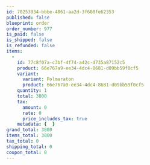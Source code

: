 ```yaml
---
id: 70253934-bbbe-4861-aa2d-3f608fe62353
published: false
blueprint: order
order_number: 977
is_paid: false
is_shipped: false
is_refunded: false
items:
  -
    id: 77c8f07a-c3bf-4f74-a42c-d735a87152c5
    product: 66e767a9-ee34-4dc4-8681-d09bb59f0cf5
    variant:
      variant: Polmaraton
      product: 66e767a9-ee34-4dc4-8681-d09bb59f0cf5
    quantity: 1
    total: 3800
    tax:
      amount: 0
      rate: 0
      price_includes_tax: true
    metadata: {  }
grand_total: 3800
items_total: 3800
tax_total: 0
shipping_total: 0
coupon_total: 0
---
```

